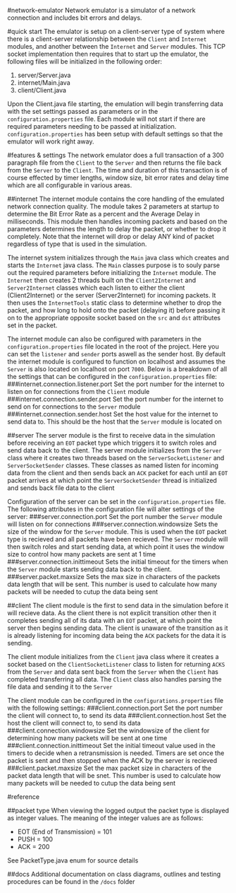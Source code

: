 #network-emulator
Network emulator is a simulator of a network connection and includes bit errors and delays.


#quick start
The emulator is setup on a client-server type of system where there is a client-server relationship between the `Client`
and `Internet` modules, and another between the `Internet` and `Server` modules. This TCP socket implementation then
requires that to start up the emulator, the following files will be initialized in the following order:

1. server/Server.java
2. internet/Main.java
3. client/Client.java

Upon the Client.java file starting, the emulation will begin transferring data with the set settings passed as parameters
or in the `configuration.properties` file. Each module will not start if there are required parameters needing to be
passed at initialization. `configuration.properties` has been setup with default settings so that the emulator will
work right away.

#features & settings
The network emulator does a full transaction of a 300 paragraph file from the `Client` to the `Server` and then returns
the file back from the `Server` to the `Client`. The time and duration of this transaction is of course effected by
timer lengths, window size, bit error rates and delay time which are all configurable in various areas.

##internet
The internet module contains the core handling of the emulated network connection quality. The module takes 2 parameters
at startup to determine the Bit Error Rate as a percent and the Average Delay in milliseconds. This module then handles
incoming packets and based on the parameters determines the length to delay the packet, or whether to drop it completely.
Note that the internet will drop or delay ANY kind of packet regardless of type that is used in the simulation.

The internet system initializes through the `Main` java class which creates and starts the `Internet` java class. The
`Main` classes purpose is to souly parse out the required parameters before initializing the `Internet` module. The
`Internet` then creates 2 threads built on the `Client2Internet` and `Server2Internet` classes which each listen to
either the client (Client2Internet) or the server (Server2Internet) for incoming packets. It then uses the `InternetTools`
static class to determine whether to drop the packet, and how long to hold onto the packet (delaying it) before passing
it on to the appropriate opposite socket based on the `src` and `dst` attributes set in the packet.

The internet module can also be configured with parameters in the `configuration.properties` file located in the root
of the project. Here you can set the `listener` and `sender` ports aswell as the sender host. By default the internet
module is configured to function on localhost and assumes the `Server` is also located on localhost on port `7000`. Below
is a breakdown of all the settings that can be configured in the `configuration.properties` file:
###internet.connection.listener.port
Set the port number for the internet to listen on for connections from the `Client` module
###internet.connection.sender.port
Set the port number for the internet to send on for connections to the `Server` module
###internet.connection.sender.host
Set the host value for the internet to send data to. This should be the host that the `Server` module is located on

##server
The server module is the first to receive data in the simulation before receiving an `EOT` packet type which triggers it
to switch roles and send data back to the client. The server module initializes from the `Server` class where it creates
two threads based on the `ServerSocketListener` and `ServerSocketSender` classes. These classes as named listen for
incoming data from the client and then sends back an `ACK` packet for each until an `EOT` packet arrives at which point
the `ServerSocketSender` thread is initialized and sends back file data to the client

Configuration of the server can be set in the `configuration.properties` file. The following attributes in the 
configuration file will alter settings of the server:
###server.connection.port
Set the port number the `Server` module will listen on for connections
###server.connection.windowsize
Sets the size of the window for the `Server` module. This is used when the `EOT` packet type is recieved and all packets
have been recieved. The `Server` module will then switch roles and start sending data, at which point it uses the window
size to control how many packets are sent at 1 time
###server.connection.inittimeout
Sets the initial timeout for the timers when the `Server` module starts sending data back to the client.
###server.packet.maxsize
Sets the max size in characters of the packets data length that will be sent. This number is used to calculate how many
packets will be needed to cutup the data being sent

##client
The client module is the first to send data in the simulation before it will recieve data. As the client there is not
explicit transition other then it completes sending all of its data with an `EOT` packet, at which point the server then
begins sending data. The client is unaware of the transition as it is already listening for incoming data being the `ACK`
packets for the data it is sending.

The client module initializes from the `Client` java class where it creates a socket based on the `ClientSocketListener`
class to listen for returning `ACKS` from the `Server` and data sent back from the `Server` when the `Client` has completed
transferring all data. The `Client` class also handles parsing the file data and sending it to the `Server`

The client module can be configured in the `configurations.properties` file with the following settings:
###client.connection.port
Set the port number the client will connect to, to send its data
###client.connection.host
Set the host the client will connect to, to send its data
###client.connection.windowsize
Set the windowsize of the client for determining how many packets will be sent at one time
###client.connection.inittimeout
Set the initial timeout value used in the timers to decide when a retransmission is needed. Timers are set once the packet
is sent and then stopped when the ACK by the server is recieved
###client.packet.maxsize
Set the max packet size in characters of the packet data length that will be snet. This number is used to calculate how
many packets will be needed to cutup the data being sent






#reference

##packet type
When viewing the logged output the packet type is displayed as integer values. The meaning of the integer values
are as follows:

* EOT (End of Transmission) = 101
* PUSH = 100
* ACK = 200

See PacketType.java enum for source details

##docs
Additional documentation on class diagrams, outlines and testing procedures can be found in the `/docs` folder